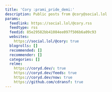 ```yaml
---
title: 'Cory :prami_pride_demi:'
description: Public posts from @cory@social.lol
params:
  feedlink: https://social.lol/@cory.rss
  feedtype: rss
  feedid: 85e29582bb41084ee097f506b6a09c93
  websites:
    https://social.lol/@cory: true
  blogrolls: []
  recommended: []
  recommender: []
  categories: []
  relme:
    https://coryd.dev/: true
    https://coryd.dev/feeds: true
    https://coryd.dev/now: true
    https://github.com/cdransf: true
---
```

